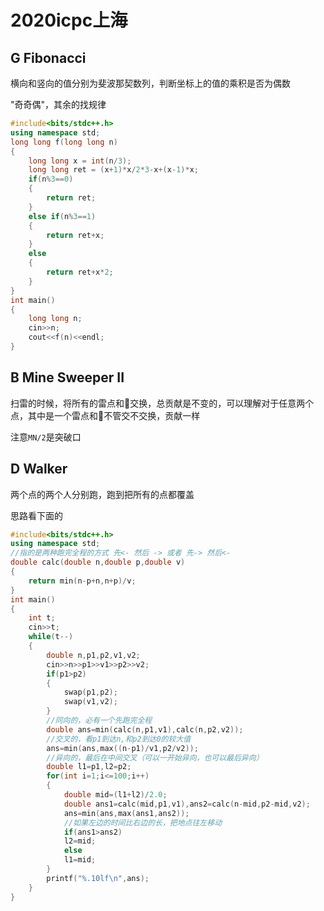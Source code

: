 # 2020icpc上海

## G Fibonacci

横向和竖向的值分别为斐波那契数列，判断坐标上的值的乘积是否为偶数

"奇奇偶"，其余的找规律

```c++
#include<bits/stdc++.h>
using namespace std;
long long f(long long n)
{
	long long x = int(n/3);
	long long ret = (x+1)*x/2*3-x+(x-1)*x;
	if(n%3==0)
	{
		return ret; 
	}
	else if(n%3==1)
	{
		return ret+x;
	}
	else
	{
		return ret+x*2;
	}
}
int main()
{
	long long n;
	cin>>n;
	cout<<f(n)<<endl; 
} 
```

## B Mine Sweeper II

扫雷的时候，将所有的雷点和🚩交换，总贡献是不变的，可以理解对于任意两个点，其中是一个雷点和🚩不管交不交换，贡献一样

注意`MN/2`是突破口

##  D Walker

两个点的两个人分别跑，跑到把所有的点都覆盖

思路看下面的

```c++
#include<bits/stdc++.h>
using namespace std;
//指的是两种跑完全程的方式 先<- 然后 -> 或者 先-> 然后<-
double calc(double n,double p,double v)
{
	return min(n-p+n,n+p)/v;
}
int main()
{
	int t;
	cin>>t;
	while(t--)
	{
		double n,p1,p2,v1,v2;
		cin>>n>>p1>>v1>>p2>>v2;
		if(p1>p2)
		{
			swap(p1,p2);
			swap(v1,v2);
		}
		//同向的，必有一个先跑完全程
		double ans=min(calc(n,p1,v1),calc(n,p2,v2));
		//交叉的，看p1到达n,和p2到达0的较大值
		ans=min(ans,max((n-p1)/v1,p2/v2));
		//异向的，最后在中间交叉（可以一开始异向，也可以最后异向）
		double l1=p1,l2=p2;
		for(int i=1;i<=100;i++)
		{
			double mid=(l1+l2)/2.0;
			double ans1=calc(mid,p1,v1),ans2=calc(n-mid,p2-mid,v2);
			ans=min(ans,max(ans1,ans2));
			//如果左边的时间比右边的长，把地点往左移动
			if(ans1>ans2)
			l2=mid;
			else
			l1=mid; 
		}
		printf("%.10lf\n",ans);	
	}
} 
```



